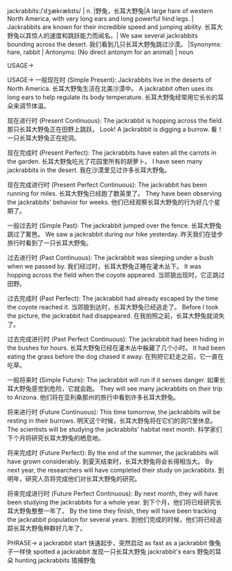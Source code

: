 jackrabbits:/ˈdʒækræbɪts/ | n. |野兔，长耳大野兔|A large hare of western North America, with very long ears and long powerful hind legs. | Jackrabbits are known for their incredible speed and jumping ability.  长耳大野兔以其惊人的速度和跳跃能力而闻名。|  We saw several jackrabbits bounding across the desert. 我们看到几只长耳大野兔跳过沙漠。 |Synonyms: hare, rabbit | Antonyms:  (No direct antonym for an animal) | noun

USAGE->

USAGE->
一般现在时 (Simple Present):
Jackrabbits live in the deserts of North America. 长耳大野兔生活在北美沙漠中。
A jackrabbit often uses its long ears to help regulate its body temperature.  长耳大野兔经常用它长长的耳朵来调节体温。

现在进行时 (Present Continuous):
The jackrabbit is hopping across the field.  那只长耳大野兔正在田野上跳跃。
Look!  A jackrabbit is digging a burrow. 看！一只长耳大野兔正在挖洞。

现在完成时 (Present Perfect):
The jackrabbits have eaten all the carrots in the garden.  长耳大野兔吃光了花园里所有的胡萝卜。
I have seen many jackrabbits in the desert. 我在沙漠里见过许多长耳大野兔。

现在完成进行时 (Present Perfect Continuous):
The jackrabbit has been running for miles. 长耳大野兔已经跑了数英里了。
They have been observing the jackrabbits' behavior for weeks.  他们已经观察长耳大野兔的行为好几个星期了。

一般过去时 (Simple Past):
The jackrabbit jumped over the fence. 长耳大野兔跳过了篱笆。
We saw a jackrabbit during our hike yesterday. 昨天我们在徒步旅行时看到了一只长耳大野兔。


过去进行时 (Past Continuous):
The jackrabbit was sleeping under a bush when we passed by. 我们经过时，长耳大野兔正睡在灌木丛下。
It was hopping across the field when the coyote appeared. 当郊狼出现时，它正跳过田野。


过去完成时 (Past Perfect):
The jackrabbit had already escaped by the time the coyote reached it.  当郊狼到达时，长耳大野兔已经逃走了。
Before I took the picture, the jackrabbit had disappeared. 在我拍照之前，长耳大野兔就消失了。


过去完成进行时 (Past Perfect Continuous):
The jackrabbit had been hiding in the bushes for hours. 长耳大野兔已经在灌木丛中躲藏了几个小时。
It had been eating the grass before the dog chased it away.  在狗把它赶走之前，它一直在吃草。


一般将来时 (Simple Future):
The jackrabbit will run if it senses danger.  如果长耳大野兔感觉到危险，它就会跑。
They will see many jackrabbits on their trip to Arizona. 他们将在亚利桑那州的旅行中看到许多长耳大野兔。


将来进行时 (Future Continuous):
This time tomorrow, the jackrabbits will be resting in their burrows.  明天这个时候，长耳大野兔将在它们的洞穴里休息。
The scientists will be studying the jackrabbits' habitat next month.  科学家们下个月将研究长耳大野兔的栖息地。


将来完成时 (Future Perfect):
By the end of the summer, the jackrabbits will have grown considerably.  到夏天结束时，长耳大野兔将会长得相当大。
By next year, the researchers will have completed their study on jackrabbits. 到明年，研究人员将完成他们对长耳大野兔的研究。


将来完成进行时 (Future Perfect Continuous):
By next month, they will have been studying the jackrabbits for a whole year. 到下个月，他们将已经研究长耳大野兔整整一年了。
By the time they finish, they will have been tracking the jackrabbit population for several years. 到他们完成的时候，他们将已经追踪长耳大野兔种群好几年了。


PHRASE->
a jackrabbit start  快速起步，突然启动
as fast as a jackrabbit  像兔子一样快
spotted a jackrabbit  发现一只长耳大野兔
jackrabbit's ears  野兔的耳朵
hunting jackrabbits  猎捕野兔
